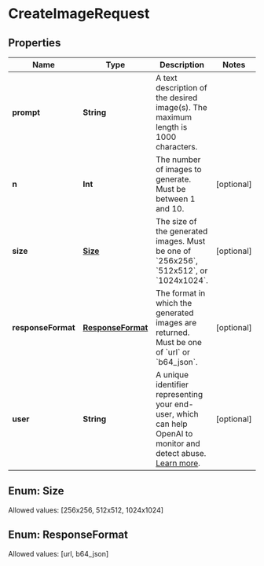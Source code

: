 

# CreateImageRequest


## Properties

Name | Type | Description | Notes
------------ | ------------- | ------------- | -------------
**prompt** | **String** | A text description of the desired image(s). The maximum length is 1000 characters. | 
**n** | **Int** | The number of images to generate. Must be between 1 and 10. |  [optional]
**size** | [**Size**](#Size) | The size of the generated images. Must be one of &#x60;256x256&#x60;, &#x60;512x512&#x60;, or &#x60;1024x1024&#x60;. |  [optional]
**responseFormat** | [**ResponseFormat**](#ResponseFormat) | The format in which the generated images are returned. Must be one of &#x60;url&#x60; or &#x60;b64_json&#x60;. |  [optional]
**user** | **String** | A unique identifier representing your end-user, which can help OpenAI to monitor and detect abuse. [Learn more](/docs/guides/safety-best-practices/end-user-ids).  |  [optional]


## Enum: Size
Allowed values: [256x256, 512x512, 1024x1024]



## Enum: ResponseFormat
Allowed values: [url, b64_json]




